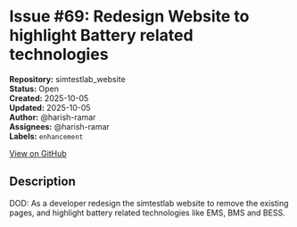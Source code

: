 # Issue #69: Redesign Website to highlight Battery related technologies

**Repository:** simtestlab_website  
**Status:** Open  
**Created:** 2025-10-05  
**Updated:** 2025-10-05  
**Author:** @harish-ramar  
**Assignees:** @harish-ramar  
**Labels:** `enhancement`  

[View on GitHub](https://github.com/Simtestlab/simtestlab_website/issues/69)

## Description

DOD: As a developer redesign the simtestlab website to remove the existing pages, and highlight battery related technologies like EMS, BMS and BESS.